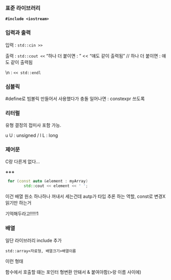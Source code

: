 ### 표준 라이브러리

**`#include <iostream>`**

### 입력과 출력

입력 : `std::cin >>`

출력 : `std::cout <<` “하나 더 붙이면 : ” << “얘도 같이 출력됨”  // 하나 더 붙이면 : 얘도 같이 출력됨 

\n : `<< std::endl`

### 심볼릭

#define로 빔볼릭 만들어서 사용했다가 충돌 일어나면 : constexpr 쓰도록

### 리터럴

유형 결정의 접미사 포함 가능.

u U : unsigned  /  l L : long

### 제어문

C랑 다른게 없다…

**+++** 

```cpp
 for (const auto &element : myArray)
        std::cout << element << ' ';
```

이건 배열 원소 하나하나 꺼내서 세는건데 autp가 타입 추론 하는 역할, const로 변경X 읽기만 하는거

기억해두라고!!!!!1

### 배열

일단 라이브러리 include<array> 추가

`std::array<자료형, 배열크기>배열이름`

이런 형태

함수에서 호출할 떄는 포인터 형변환 안돼서 & 붙여야함(>랑 이름 사이에)
